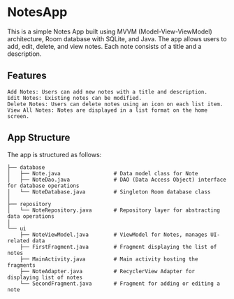 # NotesApp
This is a simple Notes App built using MVVM (Model-View-ViewModel) architecture, Room database with SQLite, and Java. The app allows users to add, edit, delete, and view notes. Each note consists of a title and a description.

## Features
```
Add Notes: Users can add new notes with a title and description.
Edit Notes: Existing notes can be modified.
Delete Notes: Users can delete notes using an icon on each list item.
View All Notes: Notes are displayed in a list format on the home screen.
```
## App Structure
The app is structured as follows:
```
├── database
│   ├── Note.java                 # Data model class for Note
│   ├── NoteDao.java              # DAO (Data Access Object) interface for database operations
│   └── NoteDatabase.java         # Singleton Room database class
│
├── repository
│   └── NoteRepository.java       # Repository layer for abstracting data operations
│
└── ui
    ├── NoteViewModel.java        # ViewModel for Notes, manages UI-related data
    ├── FirstFragment.java        # Fragment displaying the list of notes
    ├── MainActivity.java         # Main activity hosting the fragments
    ├── NoteAdapter.java          # RecyclerView Adapter for displaying list of notes
    └── SecondFragment.java       # Fragment for adding or editing a note
```


